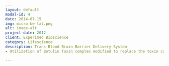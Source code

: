 ```yaml
---
layout: default
modal-id: 4
date: 2014-07-15
img: micro bw txt.png
alt: image-alt
project-date: 2012
client: Experimed Bioscience
category: Lifescience
description: Trans Blood Brain Barrier Delivery System
- Utilization of Botulin Toxin complex modified to replace the toxin cargo with new therapeutic or test (GFP) cargo. Targeting and entry subunits of Botulin Toxin complex are left in tact to provide the mechanism for cargo transport.

---
```

